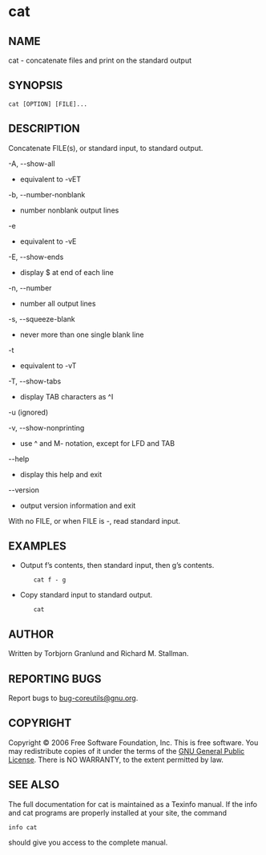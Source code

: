 # cat

## NAME

cat - concatenate files and print on the standard output

## SYNOPSIS

```
cat [OPTION] [FILE]...
```


## DESCRIPTION

Concatenate FILE(s), or standard input, to standard output.

 -A, --show-all
  + equivalent to -vET

 -b, --number-nonblank
  + number nonblank output lines

 -e     
  + equivalent to -vE

 -E, --show-ends
 + display $ at end of each line

 -n, --number
 + number all output lines

 -s, --squeeze-blank
 + never more than one single blank line

 -t     
 + equivalent to -vT

 -T, --show-tabs
 + display TAB characters as ^I

 -u     (ignored)

 -v, --show-nonprinting
 + use ^ and M- notation, except for LFD and TAB

 --help 
 + display this help and exit

 --version
 + output version information and exit

With no FILE, or when FILE is -, read standard input.

## EXAMPLES

 - Output f’s contents, then standard input, then g’s contents.
 
```
       cat f - g
```


 - Copy standard input to standard output.

```
       cat    
```


## AUTHOR

 Written by Torbjorn Granlund and Richard M. Stallman.

## REPORTING BUGS
       
 Report bugs to <bug-coreutils@gnu.org>.

## COPYRIGHT
       
Copyright © 2006 Free Software Foundation, Inc.
This  is  free software.  You may redistribute copies of it under the terms of the [GNU General Public License](http://www.gnu.org/licenses/gpl.html).  There is NO  WARRANTY, to the extent permitted by law.

## SEE ALSO

The full documentation for cat is maintained as a Texinfo manual.  If the info and cat
programs are properly installed at your site, the command

```
info cat
```

should give you access to the complete manual.
